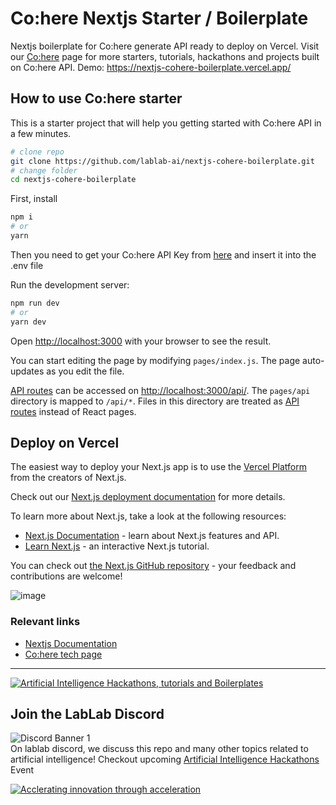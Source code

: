 # Co:here Nextjs Starter / Boilerplate

Nextjs boilerplate for Co:here generate API ready to deploy on Vercel. Visit our [Co:here](https://lablab.ai/tech/cohere) page for more starters, tutorials, hackathons and projects built on Co:here API. Demo: https://nextjs-cohere-boilerplate.vercel.app/

## How to use Co:here starter

This is a starter project that will help you getting started with Co:here API in a few minutes.

```bash
# clone repo 
git clone https://github.com/lablab-ai/nextjs-cohere-boilerplate.git
# change folder
cd nextjs-cohere-boilerplate
```

First, install 
```bash
npm i
# or
yarn
```
Then you need to get your Co:here API Key from [here](https://os.cohere.ai/) and insert it into the .env file

Run the development server:
```bash
npm run dev
# or
yarn dev
```

Open [http://localhost:3000](http://localhost:3000) with your browser to see the result.

You can start editing the page by modifying `pages/index.js`. The page auto-updates as you edit the file.

[API routes](https://nextjs.org/docs/api-routes/introduction) can be accessed on [http://localhost:3000/api/](http://localhost:3000/api/). The `pages/api` directory is mapped to `/api/*`. Files in this directory are treated as [API routes](https://nextjs.org/docs/api-routes/introduction) instead of React pages.

## Deploy on Vercel

The easiest way to deploy your Next.js app is to use the [Vercel Platform](https://vercel.com/new?utm_medium=default-template&filter=next.js&utm_source=create-next-app&utm_campaign=create-next-app-readme) from the creators of Next.js.

Check out our [Next.js deployment documentation](https://nextjs.org/docs/deployment) for more details.

To learn more about Next.js, take a look at the following resources:

- [Next.js Documentation](https://nextjs.org/docs) - learn about Next.js features and API.
- [Learn Next.js](https://nextjs.org/learn) - an interactive Next.js tutorial.

You can check out [the Next.js GitHub repository](https://github.com/vercel/next.js/) - your feedback and contributions are welcome!


![image](https://user-images.githubusercontent.com/64021988/193026220-f9110932-01e2-4ea4-8afd-7810310750bd.png)


### Relevant links
- [Nextjs Documentation](https://nextjs.org/docs)
- [Co:here tech page](https://lablab.ai/t/cohere)

---

[![Artificial Intelligence Hackathons, tutorials and Boilerplates](https://storage.googleapis.com/lablab-static-eu/images/github/lablab-banner.jpg)](https://lablab.ai)




## Join the LabLab Discord


![Discord Banner 1](https://discordapp.com/api/guilds/877056448956346408/widget.png?style=banner1)  
On lablab discord, we discuss this repo and many other topics related to artificial intelligence! Checkout upcoming [Artificial Intelligence Hackathons](https://lablab.ai) Event


[![Acclerating innovation through acceleration](https://storage.googleapis.com/lablab-static-eu/images/github/nn-group-loggos.jpg)](https://newnative.ai)


